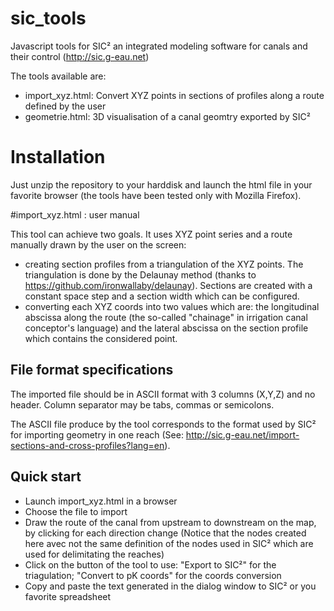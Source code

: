 # sic_tools
Javascript tools for SIC² an integrated modeling software for canals and their control (http://sic.g-eau.net)

The tools available are:
* import_xyz.html: Convert XYZ points in sections of profiles along a route defined by the user
* geometrie.html: 3D visualisation of a canal geomtry exported by SIC²

# Installation

Just unzip the repository to your harddisk and launch the html file in your favorite browser (the tools have been tested only with Mozilla Firefox).

#import_xyz.html : user manual

This tool can achieve two goals. It uses XYZ point series and a route manually drawn by the user on the screen:
* creating section profiles from a triangulation of the XYZ points. The triangulation is done by the Delaunay method (thanks to https://github.com/ironwallaby/delaunay). Sections are created with a constant space step and a section width which can be configured.
* converting each XYZ coords into two values which are: the longitudinal abscissa along the route (the so-called "chainage" in irrigation canal conceptor's language) and the lateral abscissa on the section profile which contains the considered point.

## File format specifications

The imported file should be in ASCII format with 3 columns (X,Y,Z) and no header. Column separator may be tabs, commas or semicolons.

The ASCII file produce by the tool corresponds to the format used by SIC² for importing geometry in one reach (See: http://sic.g-eau.net/import-sections-and-cross-profiles?lang=en).

## Quick start
* Launch import_xyz.html in a browser
* Choose the file to import
* Draw the route of the canal from upstream to downstream on the map, by clicking for each direction change (Notice that the nodes created here avec not the same definition of the nodes used in SIC² which are used for delimitating the reaches)
* Click on the button of the tool to use: "Export to SIC²" for the triagulation; "Convert to pK coords" for the coords conversion
* Copy and paste the text generated in the dialog window to SIC² or you favorite spreadsheet 

